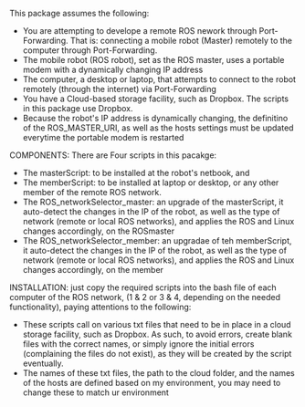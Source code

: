 This package assumes the following: 

- You are attempting to develope a remote ROS nework through Port-Forwarding. That is: connecting a mobile robot (Master) remotely to the computer through Port-Forwarding. 
- The mobile robot (ROS robot), set as the ROS master, uses a portable modem with a dynamically changing IP address
- The computer, a desktop or laptop, that attempts to connect to the robot remotely (through the internet) via Port-Forwarding
- You have a Cloud-based storage facility, such as Dropbox. The scripts in this package use Dropbox.
- Because the robot's IP address is dynamically changing, the definitino of the ROS_MASTER_URI, as well as the hosts settings must be updated everytime the portable modem is restarted 

COMPONENTS: There are Four scripts in this pacakge: 

- The masterScript: to be installed at the robot's netbook, and 
- The memberScript: to be installed at laptop or desktop, or any other member of the remote ROS network. 
- The ROS_networkSelector_master: an upgrade of the masterScript, it auto-detect the changes in the IP of the robot, as well as the type of network (remote or local ROS networks), and applies the ROS and Linux changes accordingly, on the ROSmaster 
- The ROS_networkSelector_member: an upgradae of teh memberScript,  it auto-detect the changes in the IP of the robot, as well as the type of network (remote or local ROS networks), and applies the ROS and Linux changes accordingly, on the member


INSTALLATION: just copy the required scripts into the bash file of each computer of the ROS network, (1 & 2 or 3 & 4, depending on the needed functionality), paying attentions to the following: 

- These scripts call on various txt files that need to be in place in a cloud storage facility, such as Dropbox. As such, to avoid errors, create blank files with the correct names, or simply ignore the initial errors (complaining the files do not exist), as they will be created by the script eventually. 
- The names of these txt files, the path to the cloud folder, and the names of the hosts are defined based on my environment, you may need to change these to match ur environment
